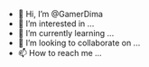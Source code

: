 - 👋 Hi, I’m @GamerDima
- 👀 I’m interested in ...
- 🌱 I’m currently learning ...
- 💞️ I’m looking to collaborate on ...
- 📫 How to reach me ...

<!---
GamerDima/GamerDima is a ✨ special ✨ repository because its `README.md` (this file) appears on your GitHub profile.
You can click the Preview link to take a look at your changes.
--->
